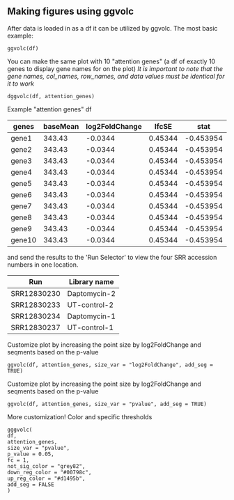 ## Making figures using ggvolc

After data is loaded in as a df it can be utilized by ggvolc. The most basic example:

	ggvolc(df)

You can make the same plot with 10 "attention genes" (a df of exactly 10 genes to display gene names for on the plot)
*It is important to note that the gene names, col_names, row_names, and data values must be identical for it to work*

	dggvolc(df, attention_genes)

Example "attention genes" df

| genes | baseMean | log2FoldChange | IfcSE | stat | pvalue | padj |
| ----- | -------- | -------------- | ----- | ---- | ------ | ---- |
| gene1 | 343.43 | -0.0344 | 0.45344 | -0.453954 | 0.98343 | 0.9364|
| gene2 | 343.43 | -0.0344 | 0.45344 | -0.453954 | 0.98343 | 0.9364|
| gene3 | 343.43 | -0.0344 | 0.45344 | -0.453954 | 0.98343 | 0.9364|
| gene4 | 343.43 | -0.0344 | 0.45344 | -0.453954 | 0.98343 | 0.9364|
| gene5 | 343.43 | -0.0344 | 0.45344 | -0.453954 | 0.98343 | 0.9364|
| gene6 | 343.43 | -0.0344 | 0.45344 | -0.453954 | 0.98343 | 0.9364|
| gene7 | 343.43 | -0.0344 | 0.45344 | -0.453954 | 0.98343 | 0.9364|
| gene8 | 343.43 | -0.0344 | 0.45344 | -0.453954 | 0.98343 | 0.9364|
| gene9 | 343.43 | -0.0344 | 0.45344 | -0.453954 | 0.98343 | 0.9364|
| gene10 | 343.43 | -0.0344 | 0.45344 | -0.453954 | 0.98343 | 0.9364|

and send the results to the 'Run Selector' to view the four SRR accession numbers in one location.

| Run | Library name |
| --- | ------------ |
| SRR12830230 | Daptomycin-2 |
| SRR12830233 | UT-control-2 |
| SRR12830234 | Daptomycin-1 |
| SRR12830237 | UT-control-1 |

 Customize plot by increasing the point size by log2FoldChange and seqments based on the p-value

	ggvolc(df, attention_genes, size_var = "log2FoldChange", add_seg = TRUE)

 Customize plot by increasing the point size by log2FoldChange and seqments based on the p-value

	ggvolc(df, attention_genes, size_var = "pvalue", add_seg = TRUE)

 More customization! Color and specific thresholds
 
	gggvolc(
    df, 
    attention_genes,
    size_var = "pvalue",
    p_value = 0.05,
    fc = 1,
    not_sig_color = "grey82",
    down_reg_color = "#00798c",
    up_reg_color = "#d1495b",
    add_seg = FALSE
    )
